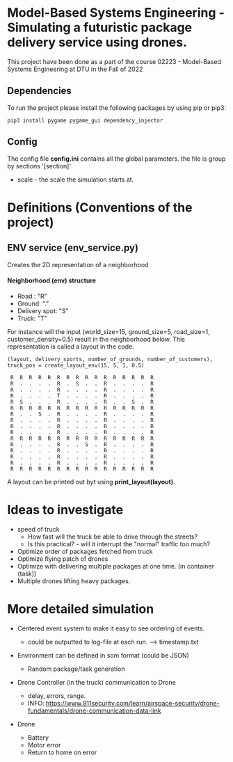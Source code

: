 # Model-Based Systems Engineering - Simulating a futuristic package delivery service using drones.

This project have been done as a part of the course 02223 - Model-Based Systems Engineering at DTU in the Fall of 2022

## Dependencies 

To run the project please install the following packages by using pip or pip3:

    pip3 install pygame pygame_gui dependency_injector

## Config 

The config file **config.ini** contains all the global parameters. the file is group by sections '[section]'

* scale - the scale the simulation starts at.

# Definitions (Conventions of the project)


## ENV service (env_service.py) 

Creates the 2D representation of a neighborhood

#### Neighborhood (env) structure

* Road : "R"
* Ground: “.”
* Delivery spot: "S"
* Truck: "T"

  
For instance will the input (world_size=15, ground_size=5, road_size=1, customer_density=0.5) result in the neighborhood
below. This representation is called a layout in the code.

    (layout, delivery_sports, number_of_grounds, number_of_customers), truck_pos = create_layout_env(15, 5, 1, 0.5)

     R  R  R  R  R  R  R  R  R  R  R  R  R  R  R  R 
     R  .  .  .  .  R  .  S  .  .  R  .  .  .  .  R 
     R  .  .  .  .  R  .  .  .  .  R  .  .  .  .  R 
     R  .  .  .  .  T  .  .  .  .  R  .  .  .  .  R 
     R  S  .  .  .  R  .  .  .  .  R  .  .  S  .  R 
     R  R  R  R  R  R  R  R  R  R  R  R  R  R  R  R 
     R  .  .  S  .  R  .  .  .  .  R  .  .  .  .  R 
     R  .  .  .  .  R  .  .  .  .  R  .  .  .  .  R 
     R  .  .  .  .  R  .  .  .  .  R  .  .  .  .  R 
     R  .  .  .  .  R  .  .  .  .  R  .  .  .  .  R 
     R  R  R  R  R  R  R  R  R  R  R  R  R  R  R  R 
     R  .  .  .  .  R  .  .  S  .  R  .  .  .  .  R 
     R  .  .  .  .  R  .  .  .  .  R  .  .  .  .  R 
     R  .  .  .  .  R  .  .  .  .  R  .  .  .  .  R 
     R  .  .  .  .  R  .  .  .  .  R  .  .  .  .  R 
     R  R  R  R  R  R  R  R  R  R  R  R  R  R  R  R 

A layout can be printed out byt using **print_layout(layout)**.

# Ideas to investigate 

* speed of truck 
    * How fast will the truck be able to drive through the streets?
    * Is this practical? - will it interrupt the "normal" traffic too much?
* Optimize order of packages fetched from truck
* Optimize flying patch of drones
* Optimize with delivering multiple packages at one time. (in container (task))
* Multiple drones lifting heavy packages.


# More detailed simulation

* Centered event system to make it easy to see ordering of events. 
  * could be outputted to log-file at each run. --> timestamp.txt

* Environment can be defined in som format (could be JSON)
  * Random package/task generation
    
* Drone Controller (in the truck) communication to Drone 
  * delay, errors, range. 
  * INFO: https://www.911security.com/learn/airspace-security/drone-fundamentals/drone-communication-data-link

* Drone 
  * Battery 
  * Motor error
  * Return to home on error
    
